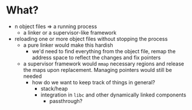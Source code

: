 # What?
* n object files => a running process
  * a linker or a supervisor-like framework
* reloading one or more object files without stopping the process
  * a pure linker would make this hardish
    * we'd need to find everything from the object file, remap the
      address space to reflect the changes and fix pointers
  * a supervisor framework would `mmap` necessary regions and release
    the maps upon replacement. Managing pointers would still be needed
    * how do we want to keep track of things in general?
      * stack/heap
      * integration in `libc` and other dynamically linked components
        * passthrough?
